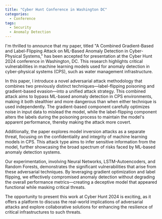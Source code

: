 ```yaml
---
title: "Cyber Hunt Conference in Washington DC"
categories:
  - Conference
tags:
  - Security
  - Anomaly Detection
---
```


I'm thrilled to announce that my paper, titled "A Combined Gradient-Based and Label-Flipping Attack on ML-Based Anomaly Detection in Cyber-Physical Systems," has been accepted for presentation at the Cyber Hunt 2024 conference in Washington, DC. This research highlights critical vulnerabilities in machine learning models used for anomaly detection in cyber-physical systems (CPS), such as water management infrastructure.

In this paper, I introduce a novel adversarial attack methodology that combines two previously distinct techniques—label-flipping poisoning and gradient-based evasion—into a unified attack strategy. This combined attack aims to bypass ML-based anomaly detection in CPS environments, making it both stealthier and more dangerous than when either technique is used independently. The gradient-based component carefully optimizes noise in input data to mislead the model, while the label-flipping component alters the labels during the poisoning process to maintain the model's apparent performance, thereby making the attack more covert.

Additionally, the paper explores model inversion attacks as a separate threat, focusing on the confidentiality and integrity of machine learning models in CPS. This attack type aims to infer sensitive information from the model, further showcasing the broad spectrum of risks faced by ML-based anomaly detection systems.

Our experimentation, involving Neural Networks, LSTM-Autoencoders, and Random Forests, demonstrates the significant vulnerabilities that arise from these adversarial techniques. By leveraging gradient optimization and label flipping, we effectively compromised anomaly detection without degrading the overall performance metrics—creating a deceptive model that appeared functional while masking critical threats.

The opportunity to present this work at Cyber Hunt 2024 is exciting, as it offers a platform to discuss the real-world implications of adversarial attacks and explore collaborative solutions for enhancing the resilience of critical infrastructures to such threats.

